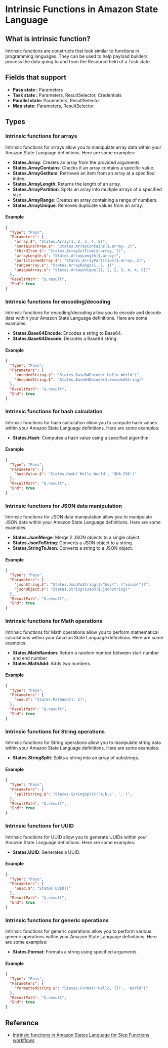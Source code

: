 # Intrinsic Functions in Amazon State Language

## What is intrinsic function?

Intrinsic functions are constructs that look similar to functions in programming languages. They can be used to help payload builders process the data going to and from the Resource field of a Task state.

## Fields that support

- **Pass state :** Parameters
- **Task state :** Parameters, ResultSelector, Credentials
- **Parallel state:** Parameters, ResultSelector
- **Map state:** Parameters, ResultSelector

## Types

### Intrinsic functions for arrays

Intrinsic functions for arrays allow you to manipulate array data within your Amazon State Language definitions. Here are some examples:

- **States.Array**: Creates an array from the provided arguments.
- **States.ArrayContains**: Checks if an array contains a specific value.
- **States.ArrayGetItem**: Retrieves an item from an array at a specified index.
- **States.ArrayLength**: Returns the length of an array.
- **States.ArrayPartition**: Splits an array into multiple arrays of a specified size.
- **States.ArrayRange**: Creates an array containing a range of numbers.
- **States.ArrayUnique**: Removes duplicate values from an array.

#### Example

```json
{
  "Type": "Pass",
  "Parameters": {
    "array.$": "States.Array(1, 2, 3, 4, 5)",
    "containsThree.$": "States.ArrayContains($.array, 3)",
    "thirdItem.$": "States.ArrayGetItem($.array, 2)",
    "arrayLength.$": "States.ArrayLength($.array)",
    "partitionedArray.$": "States.ArrayPartition($.array, 2)",
    "rangeArray.$": "States.ArrayRange(1, 5, 1)",
    "uniqueArray.$": "States.ArrayUnique([1, 2, 2, 3, 4, 4, 5])"
  },
  "ResultPath": "$.result",
  "End": true
}
```

### Intrinsic functions for encoding/decoding

Intrinsic functions for encoding/decoding allow you to encode and decode data within your Amazon State Language definitions. Here are some examples:

- **States.Base64Encode**: Encodes a string to Base64.
- **States.Base64Decode**: Decodes a Base64 string.

#### Example

```json
{
  "Type": "Pass",
  "Parameters": {
    "encodedString.$": "States.Base64Encode('Hello World')",
    "decodedString.$": "States.Base64Decode($.encodedString)"
  },
  "ResultPath": "$.result",
  "End": true
}
```

### Intrinsic functions for hash calculation

Intrinsic functions for hash calculation allow you to compute hash values within your Amazon State Language definitions. Here are some examples:

- **States.Hash**: Computes a hash value using a specified algorithm.

#### Example

```json
{
  "Type": "Pass",
  "Parameters": {
    "hashValue.$": "States.Hash('Hello World', 'SHA-256')"
  },
  "ResultPath": "$.result",
  "End": true
}
```

### Intrinsic functions for JSON data manipulation

Intrinsic functions for JSON data manipulation allow you to manipulate JSON data within your Amazon State Language definitions. Here are some examples:

- **States.JsonMerge**: Merge 2 JSON objects to a single object.
- **States.JsonToString**: Converts a JSON object to a string.
- **States.StringToJson**: Converts a string to a JSON object.

#### Example

```json
{
  "Type": "Pass",
  "Parameters": {
    "jsonString.$": "States.JsonToString({\"key\": \"value\"})",
    "jsonObject.$": "States.StringToJson($.jsonString)"
  },
  "ResultPath": "$.result",
  "End": true
}
```

### Intrinsic functions for Math operations

Intrinsic functions for Math operations allow you to perform mathematical calculations within your Amazon State Language definitions. Here are some examples:

- **States.MathRandom**: Return a random number between start number and end number
- **States.MathAdd**: Adds two numbers.

#### Example

```json
{
  "Type": "Pass",
  "Parameters": {
    "sum.$": "States.MathAdd(1, 2)",
  },
  "ResultPath": "$.result",
  "End": true
}
```

### Intrinsic functions for String operations

Intrinsic functions for String operations allow you to manipulate string data within your Amazon State Language definitions. Here are some examples:

- **States.StringSplit**: Splits a string into an array of substrings.

#### Example

```json
{
  "Type": "Pass",
  "Parameters": {
    "splitString.$": "States.StringSplit('a,b,c', ',')",
  },
  "ResultPath": "$.result",
  "End": true
}
```

### Intrinsic functions for UUID

Intrinsic functions for UUID allow you to generate UUIDs within your Amazon State Language definitions. Here are some examples:

- **States.UUID**: Generates a UUID.

#### Example

```json
{
  "Type": "Pass",
  "Parameters": {
    "uuid.$": "States.UUID()"
  },
  "ResultPath": "$.result",
  "End": true
}
```

### Intrinsic functions for generic operations

Intrinsic functions for generic operations allow you to perform various generic operations within your Amazon State Language definitions. Here are some examples:

- **States.Format**: Formats a string using specified arguments.

#### Example

```json
{
  "Type": "Pass",
  "Parameters": {
    "formattedString.$": "States.Format('Hello, {}!', 'World')"
  },
  "ResultPath": "$.result",
  "End": true
}
```

## Reference
- [Intrinsic functions in Amazon States Language for Step Functions workflows](https://docs.aws.amazon.com/step-functions/latest/dg/intrinsic-functions.html)
